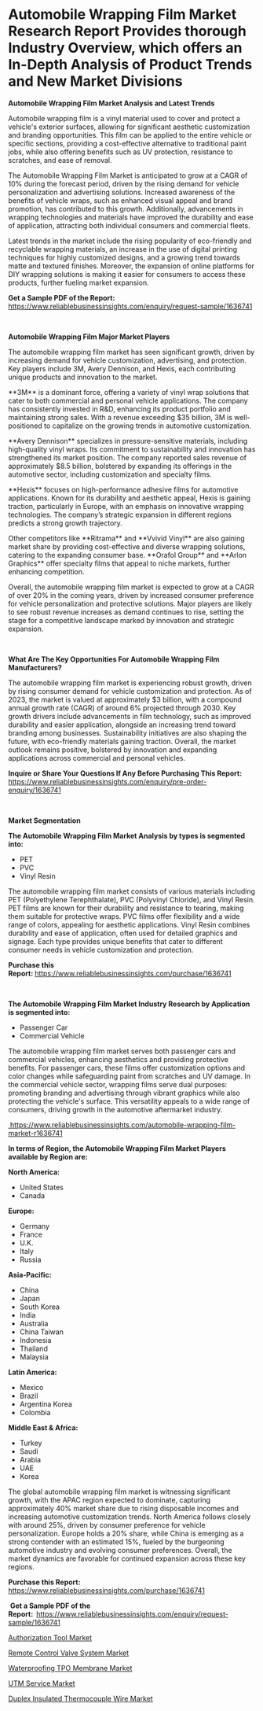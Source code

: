 <p><h1>Automobile Wrapping Film Market Research Report Provides thorough Industry Overview, which offers an In-Depth Analysis of Product Trends and New Market Divisions</h1></p><p><strong>Automobile Wrapping Film Market Analysis and Latest Trends</strong></p>
<p><p>Automobile wrapping film is a vinyl material used to cover and protect a vehicle's exterior surfaces, allowing for significant aesthetic customization and branding opportunities. This film can be applied to the entire vehicle or specific sections, providing a cost-effective alternative to traditional paint jobs, while also offering benefits such as UV protection, resistance to scratches, and ease of removal.</p><p>The Automobile Wrapping Film Market is anticipated to grow at a CAGR of 10% during the forecast period, driven by the rising demand for vehicle personalization and advertising solutions. Increased awareness of the benefits of vehicle wraps, such as enhanced visual appeal and brand promotion, has contributed to this growth. Additionally, advancements in wrapping technologies and materials have improved the durability and ease of application, attracting both individual consumers and commercial fleets.</p><p>Latest trends in the market include the rising popularity of eco-friendly and recyclable wrapping materials, an increase in the use of digital printing techniques for highly customized designs, and a growing trend towards matte and textured finishes. Moreover, the expansion of online platforms for DIY wrapping solutions is making it easier for consumers to access these products, further fueling market expansion.</p></p>
<p><strong>Get a Sample PDF of the Report:&nbsp;</strong> <a href="https://www.reliablebusinessinsights.com/enquiry/request-sample/1636741">https://www.reliablebusinessinsights.com/enquiry/request-sample/1636741</a></p>
<p>&nbsp;</p>
<p><strong>Automobile Wrapping Film Major Market Players</strong></p>
<p><p>The automobile wrapping film market has seen significant growth, driven by increasing demand for vehicle customization, advertising, and protection. Key players include 3M, Avery Dennison, and Hexis, each contributing unique products and innovation to the market.</p><p>**3M** is a dominant force, offering a variety of vinyl wrap solutions that cater to both commercial and personal vehicle applications. The company has consistently invested in R&D, enhancing its product portfolio and maintaining strong sales. With a revenue exceeding $35 billion, 3M is well-positioned to capitalize on the growing trends in automotive customization.</p><p>**Avery Dennison** specializes in pressure-sensitive materials, including high-quality vinyl wraps. Its commitment to sustainability and innovation has strengthened its market position. The company reported sales revenue of approximately $8.5 billion, bolstered by expanding its offerings in the automotive sector, including customization and specialty films.</p><p>**Hexis** focuses on high-performance adhesive films for automotive applications. Known for its durability and aesthetic appeal, Hexis is gaining traction, particularly in Europe, with an emphasis on innovative wrapping technologies. The company’s strategic expansion in different regions predicts a strong growth trajectory.</p><p>Other competitors like **Ritrama** and **Vvivid Vinyl** are also gaining market share by providing cost-effective and diverse wrapping solutions, catering to the expanding consumer base. **Orafol Group** and **Arlon Graphics** offer specialty films that appeal to niche markets, further enhancing competition.</p><p>Overall, the automobile wrapping film market is expected to grow at a CAGR of over 20% in the coming years, driven by increased consumer preference for vehicle personalization and protective solutions. Major players are likely to see robust revenue increases as demand continues to rise, setting the stage for a competitive landscape marked by innovation and strategic expansion.</p></p>
<p>&nbsp;</p>
<p><strong>What Are The Key Opportunities For Automobile Wrapping Film Manufacturers?</strong></p>
<p><p>The automobile wrapping film market is experiencing robust growth, driven by rising consumer demand for vehicle customization and protection. As of 2023, the market is valued at approximately $3 billion, with a compound annual growth rate (CAGR) of around 6% projected through 2030. Key growth drivers include advancements in film technology, such as improved durability and easier application, alongside an increasing trend toward branding among businesses. Sustainability initiatives are also shaping the future, with eco-friendly materials gaining traction. Overall, the market outlook remains positive, bolstered by innovation and expanding applications across commercial and personal vehicles.</p></p>
<p><strong>Inquire or Share Your Questions If Any Before Purchasing This Report:</strong> <a href="https://www.reliablebusinessinsights.com/enquiry/pre-order-enquiry/1636741">https://www.reliablebusinessinsights.com/enquiry/pre-order-enquiry/1636741</a></p>
<p>&nbsp;</p>
<p><strong>Market Segmentation</strong></p>
<p><strong>The Automobile Wrapping Film Market Analysis by types is segmented into:</strong></p>
<p><ul><li>PET</li><li>PVC</li><li>Vinyl Resin</li></ul></p>
<p><p>The automobile wrapping film market consists of various materials including PET (Polyethylene Terephthalate), PVC (Polyvinyl Chloride), and Vinyl Resin. PET films are known for their durability and resistance to tearing, making them suitable for protective wraps. PVC films offer flexibility and a wide range of colors, appealing for aesthetic applications. Vinyl Resin combines durability and ease of application, often used for detailed graphics and signage. Each type provides unique benefits that cater to different consumer needs in vehicle customization and protection.</p></p>
<p><strong>Purchase this Report:&nbsp;</strong><a href="https://www.reliablebusinessinsights.com/purchase/1636741">https://www.reliablebusinessinsights.com/purchase/1636741</a></p>
<p>&nbsp;</p>
<p><strong>The Automobile Wrapping Film Market Industry Research by Application is segmented into:</strong></p>
<p><ul><li>Passenger Car</li><li>Commercial Vehicle</li></ul></p>
<p><p>The automobile wrapping film market serves both passenger cars and commercial vehicles, enhancing aesthetics and providing protective benefits. For passenger cars, these films offer customization options and color changes while safeguarding paint from scratches and UV damage. In the commercial vehicle sector, wrapping films serve dual purposes: promoting branding and advertising through vibrant graphics while also protecting the vehicle's surface. This versatility appeals to a wide range of consumers, driving growth in the automotive aftermarket industry.</p></p>
<p><a href="https://www.reliablebusinessinsights.com/automobile-wrapping-film-market-r1636741">&nbsp;https://www.reliablebusinessinsights.com/automobile-wrapping-film-market-r1636741</a></p>
<p><strong>In terms of Region, the Automobile Wrapping Film Market Players available by Region are:</strong></p>
<p>
    <p> <strong> North America: </strong>
        <ul>
            <li>United States</li>
            <li>Canada</li>
        </ul>
        </p> 
    <p> <strong> Europe: </strong>
        <ul>
            <li>Germany</li>
            <li>France</li>
            <li>U.K.</li>
            <li>Italy</li>
            <li>Russia</li>
        </ul>
        </p> 
    <p> <strong> Asia-Pacific: </strong>
        <ul>
            <li>China</li>
            <li>Japan</li>
            <li>South Korea</li>
            <li>India</li>
            <li>Australia</li>
            <li>China Taiwan</li>
            <li>Indonesia</li>
            <li>Thailand</li>
            <li>Malaysia</li>
        </ul>
        </p> 
    <p> <strong> Latin America: </strong>
        <ul>
            <li>Mexico</li>
            <li>Brazil</li>
            <li>Argentina Korea</li>
            <li>Colombia</li>
        </ul>
        </p> 
    <p> <strong> Middle East & Africa: </strong>
        <ul>
            <li>Turkey</li>
            <li>Saudi</li>
            <li>Arabia</li>
            <li>UAE</li>
            <li>Korea</li>
        </ul>
    </p>
    </p>
<p><p>The global automobile wrapping film market is witnessing significant growth, with the APAC region expected to dominate, capturing approximately 40% market share due to rising disposable incomes and increasing automotive customization trends. North America follows closely with around 25%, driven by consumer preference for vehicle personalization. Europe holds a 20% share, while China is emerging as a strong contender with an estimated 15%, fueled by the burgeoning automotive industry and evolving consumer preferences. Overall, the market dynamics are favorable for continued expansion across these key regions.</p></p>
<p><strong>Purchase this Report: </strong><a href="https://www.reliablebusinessinsights.com/purchase/1636741">https://www.reliablebusinessinsights.com/purchase/1636741</a></p>
<p>&nbsp;<strong>Get a Sample PDF of the Report:&nbsp;&nbsp;</strong><a href="https://www.reliablebusinessinsights.com/enquiry/request-sample/1636741">https://www.reliablebusinessinsights.com/enquiry/request-sample/1636741</a></p>
<p><strong></strong></p>
<p><p><a href="https://www.linkedin.com/pulse/authorization-tool-market-report-product-type-paassaas-end-zquyf">Authorization Tool Market</a></p><p><a href="https://github.com/gailasejs/Market-Research-Report-List-1/blob/main/remote-control-valve-system-market.md">Remote Control Valve System Market</a></p><p><a href="https://medium.com/@feliciasummers98/waterproofing-tpo-membrane-market-size-growth-trends-statistics-forecasts-2024-2031-b834286c2a06?postPublishedType=repub">Waterproofing TPO Membrane Market</a></p><p><a href="https://www.linkedin.com/pulse/utm-service-market-trends-analysis-opportunities-challenges-8qwif">UTM Service Market</a></p><p><a href="https://medium.com/@sadieelliott97/duplex-insulated-thermocouple-wire-market-size-share-analysis-growth-trends-forecasts-2024-3a6a7ce3387b?postPublishedType=repub">Duplex Insulated Thermocouple Wire Market</a></p></p>